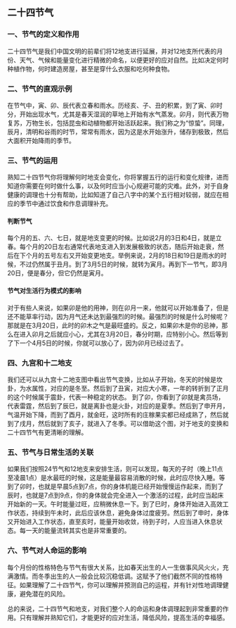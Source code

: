## 二十四节气

### 一、节气的定义和作用

二十四节气是我们中国文明的前辈们将12地支进行延展，并对12地支所代表的月份、天气、气候和能量变化进行精微的命名，以便更好的应对自然。比如决定何时种植作物，何时建造房屋，甚至是穿什么衣服和吃何种食物。 

### 二、节气的直观示例

在节气中，寅、卯、辰代表立春和雨水。历经亥、子、丑的积累，到了寅、卯时分，开始出现水气，尤其是春天湿润的草地上开始有水气蒸发。卯月，则代表万物复苏，万物生长，包括昆虫和动植物都开始活跃起来。我们称之为“惊蛰”。同理，辰月，清明和谷雨的时节，常常有雨水，因为这是水开始涨升，储存到极致，然后大面积开始降雨的季节。

### 三、节气的运用

熟知二十四节气你将理解何时地支会变化，你将掌握五行的运行和变化规律，进而知道你需要在何时做什么事，以及何时应当小心规避可能的灾难。此外，对于自身健康的调理也十分有帮助，比如知道了自己八字中的某个五行相对较弱，就应在相应的季节中通过饮食和作息调理补充。

#### 判断节气

每个月的五、六、七日，就是地支变更的时候。比如说2月的3日和4日，就是立春。每个月的20日左右通常代表地支进入到发展极致的状态，随后开始走衰，然后在下个月的五号左右又开始变更地支。举例来说，2月的18日和19日是雨水的时候，不过仍然属于丑月。到了3月5日的时候，就转为寅月。再到下一节气，即3月20日，便是春分，但它仍然是寅月。 

#### 节气对生活行为模式的影响

对于有些人来说，如果卯是他的用神，则在卯月一来，他就可以开始准备了，但是还不能草率行动，因为月气还未达到最强烈的时候。最强烈的时候是什么时候呢？那就是在3月20日，此时的卯木之气是最旺盛的。反之，如果卯木是你的忌神，那么在进入卯月之后就应小心，尤其在3月20日，春分时期，应特别小心。然后等到了下一个4月5日的时候，你就可以放心了，因为卯月已经过去了。 

### 四、九宫和十二地支

我们还可以从九宫十二地支图中看出节气变换，比如从子开始，冬天的时候是坎卦，为水属性，对应的是冬至。然后到了丑寅，对应大小寒，一年的转折到了正月的这个时候属于震卦，代表一种稳定的状态。 到了卯，你看到了卯就是禽员场，代表雷霆，然后到了辰巳，就是离卦也是火卦，对应的是夏季。然后到了申开月，气温开始下降，而到了酉月，就金旺，这时所有的庄稼果实都已经成熟了，然后就到了戌月，然后就到了亥子，就进入了冬季。可以借助这个图，对于地支的变换和二十四节气有更清晰的理解。
  
### 五、节气与日常生活的关联

如果我们按照24节气和12地支来安排生活，则可以发现，每天的子时（晚上11点至凌晨1点）是水最旺的时候，这是能量最容易消散的时候，此时应尽快入睡。等到了卯时，也就是早晨5点到7点，你的身体机能已经开始慢慢运作起来，而到了辰时，也就是7点到9点，你的身体就会完全进入一个激活的过程，此时应当起床开始新的一天。午时能量过旺，应稍微休息一下。到了巳时，身体开始进入高效工作状态，持续到午未时，此后应该休息，避免身体过度疲劳。然后到了申时，身体又开始进入工作状态，直至亥时，能量开始收敛，待到子时，人应当进入休息状态。每一天的能量流转其实也是非常重要的。

### 六、节气对人命运的影响

每个月份的性格特色与节气有很大关系，比如春天出生的人一生做事风风火火，充满激情。而冬季出生的人一般会比较沉稳低调。这赋予了他们截然不同的性格特征。如果理解了二十四节气，你可以理解并预测自己的运程，并有针对性地调理健康，避免潜在的风险。

总的来说，二十四节气和地支，对我们整个人的命运和身体调理起到非常重要的作用。只有理解并熟知它们，才能更好的应对生活，降低风险，提高生活的幸福感。